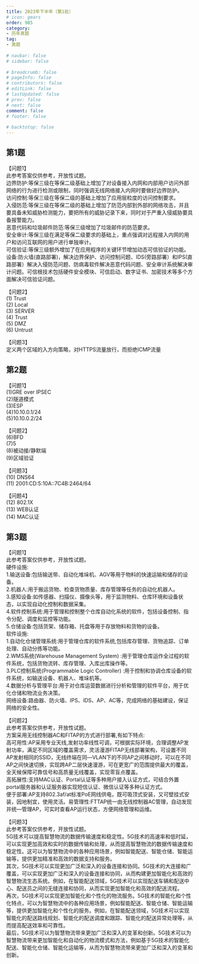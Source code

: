 ```yaml
---  
title: 2023年下半年（第1批）  
# icon: gears  
order: 985  
category:  
- 历年真题  
tag:  
- 真题  
  
# navbar: false  
# sidebar: false  
  
# breadcrumb: false  
# pageInfo: false  
# contributors: false  
# editLink: false  
# lastUpdated: false  
# prev: false  
# next: false  
comment: false  
# footer: false  
  
# backtotop: false  
---  
```

## 第1题 ##

【问题1】  
此参考答案仅供参考，开放性试题。  
边界防护:等保三级在等保二级基础上增加了对设备接入内网和内部用户访问外部网络的行为进行检测或限制，同时强调无线网络接入内网时要做好边界防护。  
访问控制:等保三级在等保二级的基础上增加了应用层粒度的访问控制要求。  
入侵防范:等保三级在等保二级的基础上增加了防范内部到外部的网络攻击，并且要具备未知威胁检测能力，要把所有的威胁记录下来，同时对于严重入侵威胁要具备报警能力。  
恶意代码和垃圾邮件防范:等保三级增加了垃圾邮件的防范要求。  
安全审计:等保三级在满足等保二级要求的基础上，重点强调对远程接入内网的用户和访问互联网的用户进行单独审计。  
可信验证:等保三级额外增加了在应用程序的关键环节增加动态可信验证的功能。  
设备:防火墙(直路部署)，解决边界保护、访问控制问题、IDS(旁路部署）和IPS(直路部署）解决入侵防范问题、防病毒软件解决恶意代码问题、安全审计系统解决审计问题。可信根技术包括硬件安全模块、可信启动、数字证书、加密技术等多个方面解决可信验证问题。  
  
【问题2】  
(1) Trust  
(2) Local  
(3) SERVER  
(4) Trust  
(5) DMZ  
(6) Untrust  
  
【问题3】  
定义两个区域的入方向策略，对HTTPS流量放行，而拒绝ICMP流量  


## 第2题 ##

【问题1】  
(1)GRE over IPSEC  
(2)隧道模式  
(3)ESP  
(4)10.10.0.1/24  
(5)10.10.0.2/24  
  
【问题2】  
(6)BFD  
(7)5  
(8)被动接/静默端  
(9)区域验证  
  
【问题3】  
(10) DNS64  
(11) 2001:CD:5:10A::7C4B:2464/64  
  
【问题4】  
(12) 802.1X  
(13) WEB认证  
(14) MAC认证  


## 第3题 ##

【问题1】  
此参考答案仅供参考，开放性试题。  
硬件设施:  
1.输送设备:包括输送带、自动化堆垛机、AGV等用于物料的快速运输和储存的设备。  
2.机器人:用于搬运货物、检查货物质量、库存管理等任务的自动化机器人。  
3.感知设备:如传感器、扫描仪、摄像头等，用于监测物料、仓库环境和设备状态，以实现自动化控制和数据采集。  
4.软件控制系统:用于管理和控制整个仓库自动化系统的软件，包括设备控制、指令分配、调度和监控等功能。  
5.仓储设备:包括货架、储存箱、托盘等用于存放物料和货物的设备。  
软件设施:  
1.自动化仓储管理系统:用于管理仓库的软件系统,包括库存管理、货物追踪、订单处理、自动分拣等功能。  
2.WMS系统(Warehouse Management System) :用于管理仓库运作全过程的软件系统，包括货物流转、库存管理、入库出库操作等。  
3.PLC控制系统(Programmable Logic Controller) :用于控制和协调仓库设备的软件系统，如输送设备、机器人、堆垛机等。  
4.数据分析与管理平台:用于对仓库运营数据进行分析和管理的软件平台，用于优化仓储和物流业务决策。  
网络设备:路由器、防火墙、IPS、IDS、AP、AC等，完成网络的基础建设，保证网络的安全性。  
  
【问题2】  
此参考答案仅供参考，开放性试题。  
方案采用无线控制器AC和FITAP的方式进行部署,有如下特点:  
高可用性:AP采用专业天线,发射功率线性可调，可根据实际环境，合理调整AP发射功率，满足不同区域的覆盖需求，灵活漫游FITAP无线部署架构，可设置不同AP发射相同的SSID，无线终端在同—VLAN下的不同AP之间移动时，可以在不同AP之间快速切换，实现跨AP二层快速漫游，可在更宽广的范围提供最大的覆盖，全天候保障可靠信号和高质量无线覆盖，实现零盲点覆盖。  
高拓展性:支持MAC认证、Portal认证等多种用户接入认证方式，可结合外置portal服务器和认证服务器实现短信认证、微信认证等多种认证方式。  
便于部署:AP支持802.3af/at标准PoE网线供电，既可吸顶式安装，又可壁挂式安装，因地制宜，使用灵活。易管理性:FTTAP统一由无线控制器AC管理，自动发现并统—管理AP，可实时查看AP运行状态，方便网络管理和运维。  
  
【问题3】  
此参考答案仅供参考，开放性试题。  
5G技术可以提高智慧物流的数据传输速度和稳定性。5G技术的高速率和低时延，可以实现更加高效和实时的数据传输和处理，从而提高智慧物流的数据传输速度和稳定性。这可以为智慧物流中的各种应用场景，例如智能配送、智能仓储、智能运输等，提供更加精准和高效的数据支持和服务。  
其次，5G技术可以实现更加广泛和深入的设备连接和协同。5G技术的大连接和广覆盖，可以实现更加广泛和深入的设备连接和协同，从而构建更加智能化和高效的智慧物流生态系统。例如，在智能配送领域，5G技术可以实现配送车辆和配送中心、配送员之间的无缝连接和协同，从而实现更加智能化和高效的配送流程。  
再次，5G技术可以实现更加智能化和个性化的物流服务。5G技术的智能化和个性化特点，可以为智慧物流中的各种应用场景，例如智能配送、智能仓储、智能运输等，提供更加智能化和个性化的服务。例如，在智能配送领域，5G技术可以实现智能化的配送路线规划、智能化的配送调度和跟踪、智能化的配送异常处理等，从而提高配送效率和可靠性。  
最后，5G技术可以为智慧物流带来更加广泛和深入的变革和创新。5G技术可以为智慧物流带来更加智能化和自动化的物流模式和方法，例如基于5G技术的智能化配送、智能化仓储、智能化运输等，从而为智慧物流带来更加广泛和深入的变革和创新。  

